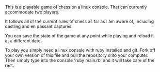 This is a playable game of chess on a linux console. That can currently accommodate two players.

It follows all of the current rules of chess as far as I am aware of, including castling and en passant captures.

You can save the state of the game at any point while playing and reload it at a different date.

To play you simply need a linux console with ruby installed and git. Fork off your own version of this file and pull the repository onto your computer. Then simply type into the console 'ruby main.rb' and it will take care of the rest.
